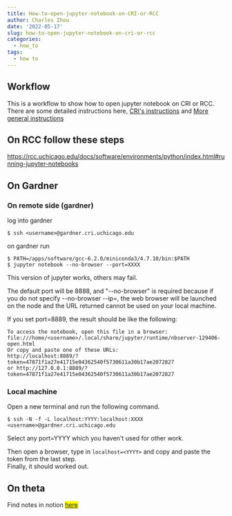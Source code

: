 ```yaml
---
title: How-to-open-jupyter-notebook-on-CRI-or-RCC
author: Charles Zhou
date: '2022-05-17'
slug: how-to-open-jupyter-notebook-on-cri-or-rcc
categories:
  - how_to
tags:
  - how to
---
```


## Workflow

This is a workflow to show how to open jupyter notebook on CRI or RCC. There are some detailed instructions here, [CRI's instructions](https://rcc.uchicago.edu/docs/software/environments/python/index.html) and [More general instructions](https://ljvmiranda921.github.io/notebook/2018/01/31/running-a-jupyter-notebook/)

## On RCC follow these steps
https://rcc.uchicago.edu/docs/software/environments/python/index.html#running-jupyter-notebooks

## On Gardner 

### On remote side (gardner)

log into gardner
```
$ ssh <username>@gardner.cri.uchicago.edu
```
on gardner run
```
$ PATH=/apps/software/gcc-6.2.0/miniconda3/4.7.10/bin:$PATH
$ jupyter notebook --no-browser --port=XXXX
```
This version of jupyter works, others may fail.

The default port will be 8888, and "--no-browser" is required because if you do not specify --no-browser --ip=, the web browser will be launched on the node and the URL returned cannot be used on your local machine.

If you set port=8889, the result should be like the following:

`To access the notebook, open this file in a browser:`<br/>
`file:///home/<username>/.local/share/jupyter/runtime/nbserver-129406-open.html`<br/>
`Or copy and paste one of these URLs:`<br/>
`http://localhost:8889/?token=47871f1a27e41715e04362540f5730611a30b17ae2072827`<br/>
`or http://127.0.0.1:8889/?token=47871f1a27e41715e04362540f5730611a30b17ae2072827`

### Local machine
Open a new terminal and run the following command.

`$ ssh -N -f -L localhost:YYYY:localhost:XXXX <username>@gardner.cri.uchicago.edu`

Select any port=YYYY which you haven't used for other work.

Then open a browser, type in `localhost=<YYYY>` and copy and paste the token from the last step.<br/>
Finally, it should worked out.

## On theta

Find notes in notion <mark>[here](https://www.notion.so/hakyimlab/how-to-run-jupyter-notebook-3c4eacc36dcd4683a3bc45fdeb0fa640#61cc5be28e8d48e3bbe9a9f3664932f4)</mark>

